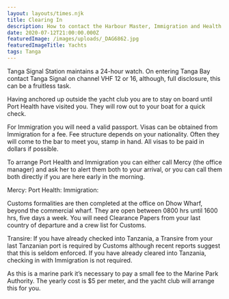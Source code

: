 ```yaml
---
layout: layouts/times.njk
title: Clearing In
description: How to contact the Harbour Master, Immigration and Health.
date: 2020-07-12T21:00:00.000Z
featuredImage: /images/uploads/_DAG6862.jpg
featuredImageTitle: Yachts
tags: Tanga
---
```


Tanga Signal Station maintains a 24-hour watch.  On entering Tanga Bay contact Tanga Signal on channel VHF 12 or 16, although, full disclosure, this can be a fruitless task. 

Having anchored up outside the yacht club you are to stay on board until Port Health have visited you.  They will row out to your boat for a quick check.  

For Immigration you will need a valid passport.  Visas can be obtained from Immigration for a fee.  Fee structure depends on your nationality.  Often they will come to the bar to meet you, stamp in hand.  All visas to be paid in dollars if possible.  

To arrange Port Health and Immigration you can either call Mercy (the office manager) and ask her to alert them both to your arrival, or you can call them both directly if you are here early in the morning.

Mercy: 
Port Health:
Immigration: 

Customs formalities are then completed at the office on Dhow Wharf, beyond the commercial wharf.  They are open between 0800 hrs until 1600 hrs, five days a week.  You will need Clearance Papers from your last country of departure and a crew list for Customs.

Transire: If you have already checked into Tanzania, a Transire from your last Tanzanian port is required by Customs although recent reports suggest that this is seldom enforced.  If you have already cleared into Tanzania, checking in with Immigration is not required.

As this is a marine park it’s necessary to pay a small fee to the Marine Park Authority.  The yearly cost is $5 per meter, and the yacht club will arrange this for you.  
